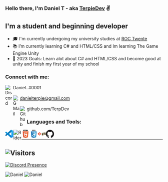 ### Hello there, I'm Daniel T - aka [TerpieDev](https://github.com/TerpDev) ✌

## I'm a student and beginning developer
- 🎓 I'm currently undergoing my university studies at [ROC Twente](https://www.rocvantwente.nl/)
- 📚 I’m currently learning C# and HTML/CSS and Im learning The Game Engine Unity
- 🥅 2023 Goals: Learn alot about C# and HTML/CSS and become good at unity and finish my first year of my school

### Connect with me:

<img align="left" alt="Discord" width="25px" src="https://assets-global.website-files.com/6257adef93867e50d84d30e2/636e0a6a49cf127bf92de1e2_icon_clyde_blurple_RGB.png" /> Daniel..#0001<br>
<br>
<img align="left" alt="GMail" width="22px" src="https://upload.wikimedia.org/wikipedia/commons/4/4e/Gmail_Icon.png"/> danielterpie@gmail.com<br>
<br>
<img align="left" alt="Github" width="22px" src="https://assets.ifttt.com/images/channels/2107379463/icons/monochrome_large.png" /> github.com/TerpDev


### Languages and Tools:
[<img align="left" alt="Visual Studio Code" width="26px" src="https://raw.githubusercontent.com/github/explore/80688e429a7d4ef2fca1e82350fe8e3517d3494d/topics/visual-studio-code/visual-studio-code.png" />][website]
[<img align="left" alt="Rider" width="26px" src="https://upload.wikimedia.org/wikipedia/commons/thumb/6/6e/JetBrains_Rider_Icon.svg/1200px-JetBrains_Rider_Icon.svg.png" />][website]
[<img align="left" alt="HTML5" width="26px" src="https://raw.githubusercontent.com/github/explore/80688e429a7d4ef2fca1e82350fe8e3517d3494d/topics/html/html.png" />][website]
[<img align="left" alt="CSS3" width="26px" src="https://raw.githubusercontent.com/github/explore/80688e429a7d4ef2fca1e82350fe8e3517d3494d/topics/css/css.png" />][website]
[<img align="left" alt="Git" width="26px" src="https://raw.githubusercontent.com/github/explore/80688e429a7d4ef2fca1e82350fe8e3517d3494d/topics/git/git.png" />][website]
[<img align="left" alt="GitHub" width="26px" src="https://raw.githubusercontent.com/github/explore/78df643247d429f6cc873026c0622819ad797942/topics/github/github.png" />][website]
<br />

---


![Visitors](https://api.visitorbadge.io/api/visitors?path=https%3A%2F%2Fgithub.com%2FTerpDev%2FTerpDev&label=Visitors&countColor=%2314D0E0)
---
[![Discord Presence](https://lanyard.cnrad.dev/api/512580871375814678)](https://discord.com/users/512580871375814678)

<img width="500px" alt="Daniel" src="https://github-readme-stats.vercel.app/api?username=TerpDev&theme=github_dark&show_icons=true&hide_border=true" />
<img width="500px" alt="Daniel" src="https://github-readme-stats.vercel.app/api/top-langs/?username=TerpDev&layout=compact&theme=github_dark&show_icons=true&hide_border=true" />

[website]: https://github.com/TerpDev

